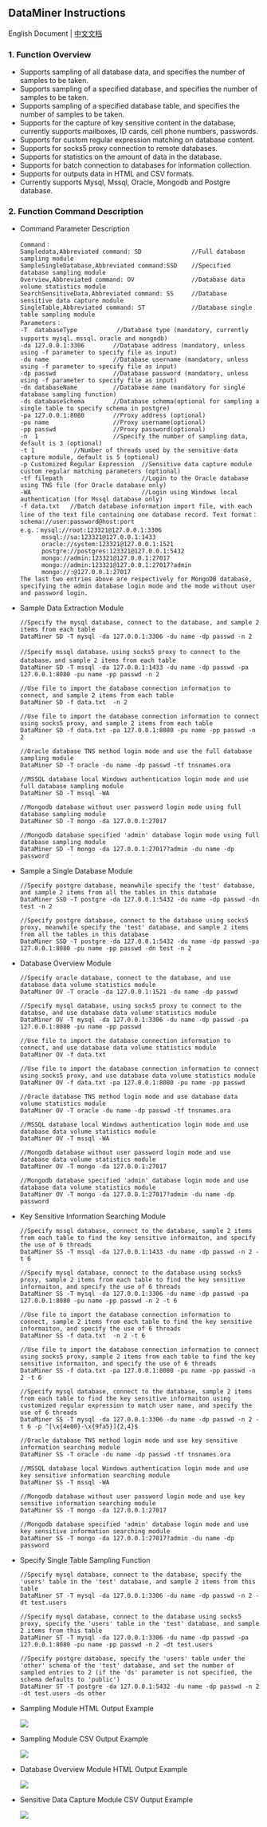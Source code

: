 ## DataMiner  Instructions

English Document | [中文文档](https://github.com/wjlab/DataMiner/blob/master/README-zh-CN.md)

### 1. Function Overview

- Supports sampling of all database data, and specifies the number of samples to be taken.
- Supports sampling of a specified database, and specifies the number of samples to be taken.
- Supports sampling of a specified database table, and specifies the number of samples to be taken.
- Supports for  the capture of key sensitive content in the database, currently supports mailboxes, ID cards, cell phone numbers, passwords.
- Supports for custom regular expression matching on database content.
- Supports for socks5 proxy connection to remote databases.
- Supports for statistics on the amount of data in the database.
- Supports for batch connection to databases for information collection.
- Supports for outputs data in HTML and CSV formats.
- Currently supports Mysql, Mssql, Oracle, Mongodb  and Postgre database.

### 2. Function Command Description

- Command Parameter Description

  ```
  Command：
  Sampledata,Abbreviated command: SD              //Full database sampling module
  SampleSingleDatabase,Abbreviated command:SSD    //Specified database sampling module
  Overview,Abbreviated command: OV                //Database data volume statistics module
  SearchSensitiveData,Abbreviated command: SS     //Database sensitive data capture module
  SingleTable,Abbreviated command: ST             //Database single table sampling module
  Parameters：
  -T  databaseType           //Database type (mandatory, currently supports mysql、mssql、oracle and mongodb)
  -da 127.0.0.1:3306        //Database address (mandatory, unless using -f parameter to specify file as input)
  -du name                  //Database username (mandatory, unless using -f parameter to specify file as input)
  -dp passwd                //Database password (mandatory, unless using -f parameter to specify file as input)
  -dn databaseName          //Database name (mandatory for single database sampling function)
  -ds databaseSchema        //Database schema(optional for sampling a single table to specify schema in postgre)
  -pa 127.0.0.1:8080        //Proxy address (optional)
  -pu name                  //Proxy username(optional)
  -pp passwd                //Proxy password(optional)
  -n  1                     //Specify the number of sampling data, default is 3 (optional)
  -t 1           //Number of threads used by the sensitive data capture module, default is 5 (optional)
  -p Customized Regular Expression  //Sensitive data capture module custom regular matching parameters (optional)
  -tf filepath                      //Login to the Oracle database using TNS file (for Oracle database only)
  -WA                               //Login using Windows local authentication (for Mssql database only)
  -f data.txt   //Batch database information import file, with each line of the text file containing one database record. Text format：schema://user:password@host:port 
  e.g.：mysql://root:123321@127.0.0.1:3306
        mssql://sa:123321@127.0.0.1:1433
        oracle://system:123321@127.0.0.1:1521
        postgre://postgres:123321@127.0.0.1:5432
        mongo://admin:123321@127.0.0.1:27017
        mongo://admin:123321@127.0.0.1:27017?admin
        mongo://:@127.0.0.1:27017
  The last two entries above are respectively for MongoDB database, specifying the admin database login mode and the mode without user and password login.
  ```

- Sample Data Extraction Module

  ```
  //Specify the mysql database, connect to the database, and sample 2 items from each table
  DataMiner SD -T mysql -da 127.0.0.1:3306 -du name -dp passwd -n 2
  
  //Specify mssql database，using socks5 proxy to connect to the database，and sample 2 items from each table
  DataMiner SD -T mssql -da 127.0.0.1:1433 -du name -dp passwd -pa 127.0.0.1:8080 -pu name -pp passwd -n 2
  
  //Use file to import the database connection information to connect, and sample 2 items from each table
  DataMiner SD -f data.txt  -n 2
  
  //Use file to import the database connection information to connect using socks5 proxy, and sample 2 items from each table
  DataMiner SD -f data.txt -pa 127.0.0.1:8080 -pu name -pp passwd -n 2
  
  //Oracle database TNS method login mode and use the full database sampling module
  DataMiner SD -T oracle -du name -dp passwd -tf tnsnames.ora
  
  //MSSQL database local Windows authentication login mode and use full database sampling module
  DataMiner SD -T mssql -WA
  
  //Mongodb database without user password login mode using full database sampling module
  DataMiner SD -T mongo -da 127.0.0.1:27017
  
  //Mongodb database specified 'admin' database login mode using full database sampling module
  DataMiner SD -T mongo -da 127.0.0.1:27017?admin -du name -dp password
  ```

- Sample a Single Database Module

  ```
  //Specify postgre database, meanwhile specify the 'test' database, and sample 2 items from all the tables in this database
  DataMiner SSD -T postgre -da 127.0.0.1:5432 -du name -dp passwd -dn test -n 2
  
  //Specify postgre database, connect to the database using socks5 proxy, meanwhile specify the 'test' database, and sample 2 items from all the tables in this database
  DataMiner SSD -T postgre -da 127.0.0.1:5432 -du name -dp passwd -pa 127.0.0.1:8080 -pu name -pp passwd -dn test -n 2
  ```

- Database Overview Module

  ```
  //Specify oracle database, connect to the database, and use database data volume statistics module
  DataMiner OV -T oracle -da 127.0.0.1:1521 -du name -dp passwd
  
  //Specify mysql database, using socks5 proxy to connect to the databse, and use database data volume statistics module
  DataMiner OV -T mysql -da 127.0.0.1:3306 -du name -dp passwd -pa 127.0.0.1:8080 -pu name -pp passwd
  
  //Use file to import the database connection information to connect, and use database data volume statistics module
  DataMiner OV -f data.txt
  
  //Use file to import the database connection information to connect using socks5 proxy, and use database data volume statistics module
  DataMiner OV -f data.txt -pa 127.0.0.1:8080 -pu name -pp passwd
  
  //Oracle database TNS method login mode and use database data volume statistics module
  DataMiner OV -T oracle -du name -dp passwd -tf tnsnames.ora
  
  //MSSQL database local Windows authentication login mode and use database data volume statistics module
  DataMiner OV -T mssql -WA
  
  //Mongodb database without user password login mode and use database data volume statistics module
  DataMiner OV -T mongo -da 127.0.0.1:27017
  
  //Mongodb database specified 'admin' database login mode and use database data volume statistics module
  DataMiner OV -T mongo -da 127.0.0.1:27017?admin -du name -dp password
  ```

- Key Sensitive Information Searching Module

  ```
  //Specify mssql database, connect to the database, sample 2 items from each table to find the key sensitive informaiton, and specify the use of 6 threads
  DataMiner SS -T mssql -da 127.0.0.1:1433 -du name -dp passwd -n 2 -t 6
  
  //Specify mysql database, connect to the database using socks5 proxy, sample 2 items from each table to find the key sensitive informaiton, and specify the use of 6 threads
  DataMiner SS -T mysql -da 127.0.0.1:3306 -du name -dp passwd -pa 127.0.0.1:8080 -pu name -pp passwd -n 2 -t 6
  
  //Use file to import the database connection information to connect, sample 2 items from each table to find the key sensitive informaiton, and specify the use of 6 threads
  DataMiner SS -f data.txt  -n 2 -t 6
  
  //Use file to import the database connection information to connect using socks5 proxy, sample 2 items from each table to find the key sensitive informaiton, and specify the use of 6 threads
  DataMiner SS -f data.txt -pa 127.0.0.1:8080 -pu name -pp passwd -n 2 -t 6
  
  //Specify mysql database, connect to the database, sample 2 items from each table to find the key sensitive informaiton using customized regular expression to match user name, and specify the use of 6 threads
  DataMiner SS -T mysql -da 127.0.0.1:3306 -du name -dp passwd -n 2 -t 6 -p ^[\x{4e00}-\x{9fa5}]{2,4}$
  
  //Oracle database TNS method login mode and use key sensitive information searching module
  DataMiner SS -T oracle -du name -dp passwd -tf tnsnames.ora
  
  //MSSQL database local Windows authentication login mode and use key sensitive information searching module
  DataMiner SS -T mssql -WA
  
  //Mongodb database without user password login mode and use key sensitive information searching module
  DataMiner SS -T mongo -da 127.0.0.1:27017
  
  //Mongodb database specified 'admin' database login mode and use key sensitive information searching module
  DataMiner SS -T mongo -da 127.0.0.1:27017?admin -du name -dp password
  ```


- Specify Single Table Sampling Function

  ```
  //Specify mysql database, connect to the database, specify the 'users' table in the 'test' database, and sample 2 items from this table
  DataMiner ST -T mysql -da 127.0.0.1:3306 -du name -dp passwd -n 2 -dt test.users
  
  //Specify mysql database, connect to the database using socks5 proxy, specify the 'users' table in the 'test' database, and sample 2 items from this table
  DataMiner ST -T mysql -da 127.0.0.1:3306 -du name -dp passwd -pa 127.0.0.1:8080 -pu name -pp passwd -n 2 -dt test.users
  
  //Specify postgre database, specify the 'users' table under the 'other' schema of the 'test' database, and set the number of sampled entries to 2 (if the 'ds' parameter is not specified, the schema defaults to 'public')
  DataMiner ST -T postgre -da 127.0.0.1:5432 -du name -dp passwd -n 2 -dt test.users -ds other
  ```

- Sampling Module HTML Output Example

  ![](https://github.com/wjlab/DataMiner/blob/master/image/HtmlOutput.png)

- Sampling Module CSV Output Example

  ![](https://github.com/wjlab/DataMiner/blob/master/image/CsvOutput.png)

- Database Overview Module HTML Output Example

  ![](https://github.com/wjlab/DataMiner/blob/master/image/Overview.png)

- Sensitive Data Capture Module  CSV Output Example

  ![](https://github.com/wjlab/DataMiner/blob/master/image/Secret.png)

